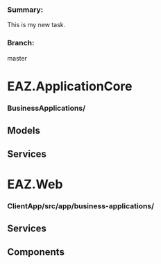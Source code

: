
### Summary:
This is my new task.

### Branch:
master


# EAZ.ApplicationCore

### <b>BusinessApplications/<b>



## Models



## Services




# EAZ.Web

### <b>ClientApp/src/app/business-applications/<b>



## Services



## Components


